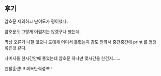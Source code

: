 ## 후기

암호문 제외하고 난이도가 평이했다.

암호문도 그렇게 어렵지는 않겠구나 했는데.

막상 오류가 나질 않으니 도대체 어디서 틀렸는지 감도 안와서 중간중간에 print 를 엄청 넣은것 같다.

나머지를 한시간안에 풀었는데 암호문 하나만 몇시간을 한건지......

멘탈훈련!!!! 회복탄력성!!!!!